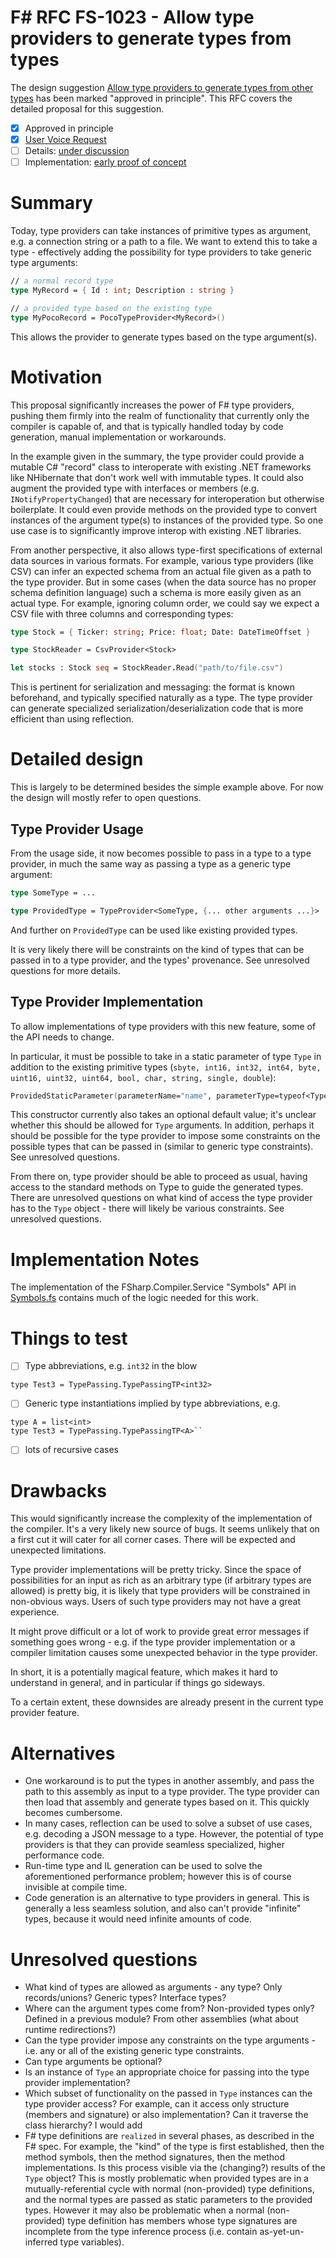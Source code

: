 # F# RFC FS-1023 - Allow type providers to generate types from types

The design suggestion [Allow type providers to generate types from other types](https://fslang.uservoice.com/forums/245727-f-language/suggestions/5675977-allow-type-providers-to-generate-types-from-other) has been marked "approved in principle".
This RFC covers the detailed proposal for this suggestion.

* [x] Approved in principle
* [x] [User Voice Request](https://fslang.uservoice.com/forums/245727-f-language/suggestions/5675977-allow-type-providers-to-generate-types-from-other)
* [ ] Details: [under discussion](https://github.com/fsharp/FSharpLangDesign/issues/125)
* [ ] Implementation: [early proof of concept](https://github.com/colinbull/visualfsharp/tree/rfc/fs-1023-type-providers)

# Summary
[summary]: #summary

Today, type providers can take instances of primitive types as argument, e.g. a connection string or a path to a file. We want to extend this to take a type - effectively adding the possibility for type providers to take generic type arguments:

```fsharp
// a normal record type
type MyRecord = { Id : int; Description : string }

// a provided type based on the existing type
type MyPocoRecord = PocoTypeProvider<MyRecord>()
```
This allows the provider to generate types based on the type argument(s).

# Motivation
[motivation]: #motivation

This proposal significantly increases the power of F# type providers, pushing them firmly into the realm of functionality that currently only the compiler is capable of, and that is typically handled today by code generation, manual implementation or workarounds.

In the example given in the summary, the type provider could provide a mutable C# "record" class to interoperate with existing .NET frameworks  like NHibernate that don't work well with immutable types. It could also augment the provided type with interfaces or members (e.g. `INotifyPropertyChanged`) that are necessary for interoperation but otherwise boilerplate. It could even provide methods on the provided type to convert instances of the argument type(s) to instances of the provided type. So one use case is to significantly improve interop with existing .NET libraries.

From another perspective, it also allows type-first specifications of external data sources in various formats. For example, various type providers (like CSV) can infer an expected schema from an actual file given as a path to the type provider. But in some cases (when the data source has no proper schema definition language) such a schema is more easily given as an actual type. For example, ignoring column order, we could say we expect a CSV file with three columns and corresponding types:

```fsharp
type Stock = { Ticker: string; Price: float; Date: DateTimeOffset }

type StockReader = CsvProvider<Stock>

let stocks : Stock seq = StockReader.Read("path/to/file.csv")
```
This is pertinent for serialization and messaging: the format is known beforehand, and typically specified naturally as a type. The type provider can generate specialized serialization/deserialization code that is more efficient than using reflection.

# Detailed design
[design]: #detailed-design

This is largely to be determined besides the simple example above. For now the design will mostly refer to open questions.

## Type Provider Usage

From the usage side, it now becomes possible to pass in a type to a type provider, in much the same way as passing a type as a generic type argument:

```fsharp
type SomeType = ...

type ProvidedType = TypeProvider<SomeType, {... other arguments ...}>
```
And further on `ProvidedType` can be used like existing provided types.

It is very likely there will be constraints on the kind of types that can be passed in to a type provider, and the types' provenance. See unresolved questions for more details.

## Type Provider Implementation

To allow implementations of type providers with this new feature, some of the API needs to change.

In particular, it must be possible to take in a static parameter of type `Type` in addition to the existing primitive types (`sbyte, int16, int32, int64, byte, uint16, uint32, uint64, bool, char, string, single, double`):

```fsharp
ProvidedStaticParameter(parameterName="name", parameterType=typeof<Type>)
```

This constructor currently also takes an optional default value; it's unclear whether this should be allowed for `Type` arguments. In addition, perhaps it should be possible for the type provider to impose some constraints on the possible types that can be passed in (similar to generic type constraints). See unresolved questions.

From there on, type provider should be able to proceed as usual, having access to the standard methods on Type to guide the generated types. There are unresolved questions on what kind of access the type provider has to the `Type` object - there will likely be various constraints. See unresolved questions.

# Implementation Notes

The implementation of the FSharp.Compiler.Service "Symbols" API in [Symbols.fs](https://github.com/fsharp/FSharp.Compiler.Service/blob/master/src/fsharp/vs/Symbols.fs) contains much of the logic needed for this work.

# Things to test

* [ ] Type abbreviations, e.g. ``int32`` in the blow

```
type Test3 = TypePassing.TypePassingTP<int32>
```

* [ ] Generic type instantiations implied by type abbreviations, e.g. 

```
type A = list<int>
type Test3 = TypePassing.TypePassingTP<A>``
```

* [ ] lots of recursive cases

# Drawbacks
[drawbacks]: #drawbacks

This would significantly increase the complexity of the implementation of the compiler. It's a very likely new source of bugs. It seems unlikely that on a first cut it will cater for all corner cases. There will be expected and unexpected limitations.

Type provider implementations will be pretty tricky. Since the space of possibilities for an input as rich as an arbitrary type (if arbitrary types are allowed) is pretty big, it is likely that  type providers will be constrained in non-obvious ways. Users of such type providers may not have a great experience.

It might prove difficult or a lot of work to provide great error messages if something goes wrong - e.g. if the type provider implementation or a compiler limitation causes some unexpected behavior in the type provider.

In short, it is a potentially magical feature, which makes it hard to understand in general, and in particular if things go sideways.

To a certain extent, these downsides are already present in the current type provider feature.

# Alternatives
[alternatives]: #alternatives

* One workaround is to put the types in another assembly, and pass the path to this assembly as input to a type provider. The type provider can then load that assembly and generate types based on it. This quickly becomes cumbersome.
* In many cases, reflection can be used to solve a subset of use cases, e.g. decoding a JSON message to a type. However, the potential of type providers is that they can provide seamless specialized, higher performance code.
* Run-time type and IL generation can be used to solve the aforementioned performance problem; however this is of course invisible at compile time.
* Code generation is an alternative to type providers in general. This is generally a less seamless solution, and also can't provide "infinite" types, because it would need infinite amounts of code.

# Unresolved questions
[unresolved]: #unresolved-questions

* What kind of types are allowed as arguments - any type? Only records/unions? Generic types? Interface types?
* Where can the argument types come from? Non-provided types only? Defined in a previous module? From other assemblies (what about runtime redirections?)
* Can the type provider impose any constraints on the type arguments - i.e. any or all of the existing generic type constraints.
* Can type arguments be optional?
* Is an instance of `Type` an appropriate choice for passing into the type provider implementation?
* Which subset of functionality on the passed in `Type` instances can the type provider access? For example, can it access only structure (members and signature) or also implementation? Can it traverse the class hierarchy?
I would add 
* F# type definitions are ``realized`` in several phases, as described in the F# spec.  For example, the "kind" of the type is first established, then the method symbols, then the method signatures, then the method implementations.  Is this process visible via the (changing?) results of the ``Type`` object?  This is mostly problematic when provided types are in a mutually-referential cycle with normal (non-provided) type definitions, and the normal types are passed as static parameters to the provided types.  However it may also be problematic when a normal (non-provided) type definition has members whose type signatures are incomplete from the type inference process (i.e. contain as-yet-un-inferred type variables).


